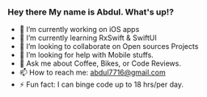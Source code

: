 ### Hey there My name is Abdul. What's up!?

- 🔭 I’m currently working on iOS apps
- 🌱 I’m currently learning RxSwift & SwiftUI
- 👯 I’m looking to collaborate on Open sources Projects
- 🤔 I’m looking for help with Mobile stuffs.
- 💬 Ask me about Coffee, Bikes, or Code Reviews.
- 📫 How to reach me: abdul7716@gmail.com
- ⚡ Fun fact: I can binge code up to 18 hrs/per day.

